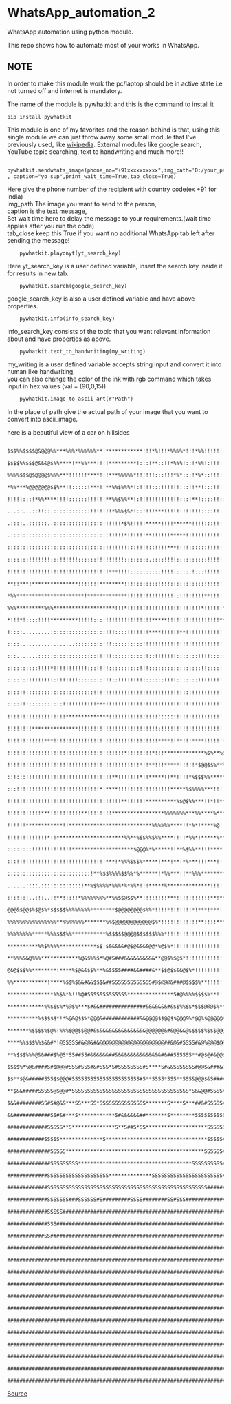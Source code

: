 # WhatsApp_automation_2
WhatsApp automation using python module.

This repo shows how to automate most of your works in WhatsApp.

<h2>NOTE</h2> In order to make this module work the pc/laptop should  be in active state i.e not turned off and internet is mandatory.  

The name of the module is pywhatkit and this is the command to install it 

    pip install pywhatkit
    
This module is one of my favorites and the reason behind is that,
using this single module we can just throw away some small module that I've previously used, like [wikipedia](https://github.com/BhargavKadali39/Wikipedia-in-pyton).
External modules like google search, YouTube topic searching, text to handwriting and much more!!

        pywhatkit.sendwhats_image(phone_no="+91xxxxxxxxxx",img_path='D:/your_path' , caption="yo sup",print_wait_time=True,tab_close=True)
        
Here give the phone number of the recipient with country code(ex +91 for india)  
img_path The image you want to send to the person,  
caption is the text message,  
Set wait time here to delay the message to your requirements.(wait time applies after you run the code)  
tab_close keep this True if you want no additional WhatsApp tab left after sending the message!  

        pywhatkit.playonyt(yt_search_key)
        
Here yt_search_key is a user defined variable, insert the search key inside it for results in new tab.

        pywhatkit.search(google_search_key)
        
google_search_key is also a user defined variable and have above properties.

        pywhatkit.info(info_search_key)
        

info_search_key consists of the topic that you want relevant information about and have properties as above.

        pywhatkit.text_to_handwriting(my_writing)

my_writing is a user defined variable accepts string input and convert it into human like handwriting,  
you can also change the color of the ink with rgb command which takes input in hex values (val = (90,0,15)).

        pywhatkit.image_to_ascii_art(r"Path")
        
In the place of path give the actual path of your image that you want to convert into ascii_image.

here is a beautiful view of a car on hillsides

        $$$%%$$$$@&@@@%%***%%%*%%%%%%**!************!!!*%!!!*%%%%*!!!*%%!!!!!!!!!!!!!!!!
        $$$$%%$$$@&&&@$%%****!**%%***!!!!*********!:::!**::!!*%%%!::!*%%!:!!!!!!!!!!!!!!
        %%%%$$$@$@@@@$%%%***!!!!!!****!!!***%%%%%*!!!!!!:::!!!*%*:::!*%*::!!!!!!!!!!!!!:
        *%%***%@@@@@@@$$%**!!:::::!***!!**%%$%%%*!:!!!!:::!!!!!!:::!!**!:::!!!!!!!!!!:::
        !!!!::::!*%%****!!!!::::::!!!!!!**%%$%%**!:!!!!!!!!!!!!!:::!**!::::!!::!!!!!!!!!
        ...::...::!!::.::::::::::::!!!!!!!*%%%$%*!::!!!!***!!!!!!!!!!!!::::!!:!!!!!!!!!!
        .::::..::::::..::::::::::::::::!!!!!!*$%!!!!!*****!!!!******!!!!:::!!!!!!!!!!!!!
        .::::::::::::::::::::::::::::::::!!!!!*!!!!!!**!!!!!!*****!!!!!!!!!!!!!!!!!!!!!!
        ::::::::::::::::::::::::::::::::!!!!!!!:::!!!!::!!!!***!!!!::::::!!!!!!!!!!!!!!!
        :::::::!!!!!!!:::!!!!!!::::::!!!!!!!!!::::::::.::::!!!!::::::::::!!!!!!!!!!!!!!!
        !!!!!!!!!!!!!!!!!!!!!!!!!!!!!!!!!***!!!!::::::::::!!!!::::::!:::!!!!!!!!!*!!!!!*
        **!!***!***************!!!!!!!********!!!!:::::::!!!!::::::!::::!!!!!!!!**!!!!!!
        *%%**********************!*************!!!!!!!!!!!!!!!::!!!!!!!!**!!!!!***!!!!!!
        %%%*********%%%********************!!!*!!!!!!!!!!!!!!!!!!!!!!!!*!!!!!!***!!!!!!!
        *!!!*!::::!!!!*********!!!!!:::!!!!!!!!!!!!!!!!*****!!!!!!!!!!!!!!!!!****!!!!!!!
        !::::.........::::::::::::::::::!!!::::!!!!!!!****!!!!!!**!!!!!!!!!!!!!!!!!!!!!!
        ::::..................:::::::::!!!::::::::::!!!!!!!!!!!!!!!!!!!!!!!!!!!!!!!!!!!!
        :::.......:::::::::::::::::::!!!!!:::::::::::!::!!!!!!!:::::::!!!!:::::!!!!!!!!!
        ::::::::::!!!!*!!!!!!!!!!!:::!!!!::::::::::!!!:::::::::::::::::!!::::!!!!!!!!!!!
        ::::::!!!!!!!!!:!!!!!!!::::::::!!!::!!!!!!!!!::::::!!!!:::::::!!!!!!!!!!!!!!!!!!
        ::::!!!:::::::::::::::::::::!!!!!!!!!!!!!!!!!!!!!!!!!!!!::::!!!!!!!!!!!!!!!!!!!!
        ::::!!!:::::::::::!!!!!!!!!!!***!!!!!!!!!!!!!!!!!!!!!!!!!!!!!!!!!!!!!!!!!!!!!!**
        !!!!!!!!!!!!!!!!!!!**************!!!!!!!!!!!!!!!!::::::!!!!!!!!!!!!!!!!!!!!!*%$$
        !!!!!!!!***************!!!!!!!!!!!!!!!!!!!!!!!!!!:!!!!!!!!!!!!!!!!!!!!!***%$%%%%
        !!!!!!!!!!!!***!!!!!!!!!!!!!!!!!!!!!!!!!!!!!!!!!!****!!**!!!****!!!!!!*$$%*%****
        !!!!!!!!!!!!!!!!!!!!!!!!!!!!!!!!!!!!!!*!!!!!!!!*!!!*************%$%**%$%*%**%***
        !!!!!!!!!!!!!!!!!!!!!!!!!!!!!!!!!!!!!!!!!!!*!!**!!!*****!!!!!*$@@$$%**%%%**!****
        ::!:::!!!!!!!!!!!!!!!!!!!!!!!!!!!!**!!!!!!!*!!*****!!**!!!!*%$$$%%*******%***!!!
        :::!!!!!!!!!!!!!!!!!!!!!!!!!!!*!****!!!!!!!!!!!!!!!!!*****%$%%%%***!!!!**%*!*!!*
        !!!!!!!!!!!!!!!!!!!!!!!!!!!!!!!!!!!!!**!!!!!!**********%$@$%%***!!*!!***********
        !!!!!!!!!!!***!!!!!!!!!!**!!!!!!!!*****************%%%%%%%***%%****%***%******%%
        !!!!!!************!!***************************%%%%%%****!!*%*!****%@!!*%***%**%
        !!!!!!!!!!!!!*!!**********************%%**%$$%%$%%****!!!!*%%*!*****%*****!!**%%
        ::::::::!!!!!!!!!!!!!********************$@@@%*%*****!!**%$%%**!!!****!!!:!!**%%
        :::!!!!!!!!!!!!!!!!!!!!!!!!!!!!!***!*%%%$$$%*****!***!**!*%***!!!***!!!!********
        :::::::::::::::::::::::::::!**%$$%%%%$$%%*%******!*%%***!!**%%%**************!!!
        ......::::.:::::::::::::!**%$%%%%*%%%*%*%%*!!!*****%**************!!!!!!!!!!!!!!
        :!:!:::..:!:..:!**!::!!*%%%%%%%%**%%$$@$$%**!!!!!!!!***!!!!!!!!!!!**!****!!!!!!!
        @@@&$@@$%$@$%*$$$$$%%%%%%%%********$@@@@@@@@$%%*!!!!*!!!!!!!*!***!***!!**!*****!
        %%%%%%%%%%%%%%%%**%%%%%%%*******%%$@@@@@@@@@@@@$%*!!!!!!!!!!!!**!!!!************
        %%%%%%%%*****%%%$$$%%***********%$$$$$@@@@$$$$$$%%%*!!!!!!!!!!!!!!!!!!!!!!!!!***
        **********%%$%%%%************$$!$&&&&&#@$@&&&&@@*%@$%*!!!!!!!!!!!!!!!!!*!!*!**!!
        **%%%&&@%%%************%@&$%%$*%@#S###&&&&&&&&&&**@@$%$@$*!!!!!!!!!!!!!!!*!*****
        @&@$$$%%********!****%$@&&$$%**%&SSSS####&&####&**$$@$$&&@$%*!!!!!!!!!!!!!!!!***
        %%***********!****%$$%$&&#&&$$$&##SSSSSSSSSSSSS#@$@@@&###@$$$$%**!!!!!!!!!!!!!!!
        ***************%%$%*%!!%@#SSSSSSSSSSSSS***************S#@%%%%$$$$%**!!!!!!!!!!!!
        ************%%$$$%*%@$%***$#&&###############&&&&&&&#&$$%%$$*$$$@@@$%**!!!!!!!!*
        **********%$$$$$*!*%@&@$$%*@@@&############&&@@@@$$@@$$@@@&%*@@%$@@@@@$%****!!!!
        *******%$$$$%$@%!%%%$@@$$@@#&$&&&&&&&&&&&&&&&@@@@@@&#&@@&&@$$$$$%$$$@@@@@$*****!
        ****%%$$$%%$&&#*!@SSSSS#&@@&#&@@@@@@@@@@@@@@@@@@@@@##&@&#SSSS#&@%@@@$@@@@@@$%***
        **%$$$%%%@&&###$%@S*SS##SS#&&&&&&##&&&&&&&&&&&&&&&#&##SSSSSS**#@$@#&@@$@@@@@@@$%
        $$$$%*%@&####S#$@@@#SSS#SSS#&#SSS*S#SSSSSSSS#S****S#&&SSSSSSS#@@$&###&@@$@@@@@@@
        $$**$@&#####SSS$$@@@#SSSSSSSSSSSSSSSSSSSSSS#S**SSSS*SSS**SSS&@@@$&S####&&@$@@@@@
        **$&&#####SSSSS@$@@#*SSSSSSSSSSSSSSSSSSSSSSSSSSSSSSSSSSSSSS*S&&@@#SSSS####&$$@@@
        $&&########SS#S#@&&***SS***SS*SSSSSSSSSSSSSSS*******S****S***##&#SSSSS#####&@$$@
        &&############SS#&#***S************S#&&&&&&##*******S********SSSSSSSSSS######&@$
        #############SSSSS**S**************S**S##S*SS********************SSSSSS#######&&
        ############SSSSS**************S*********************************SSSSS#########&
        ##############SSSSS*********************************************SSSSSS##########
        ##############SSSSSSSSS*************************************SSSSSSSSSS##########
        #############SSSSSSSSSSSSSSSSSSSS**************SSSSSSSSSSSSSSSSSSSSSSS##########
        #############SSSSSSSSSSSSSSSSSSSSSSSSSSSSSSSSSSSSSSSSSSSSSSSSSSSS###############
        #############SSSSSSS###SSSSSS#S#########SSSS########SS#SSS######################
        #############SSSSS##############################################################
        #############SSS################################################################
        ############SS##################################################################
        ################################################################################
        ################################################################################
        ################################################################################
        ################################################################################
        ################################################################################
        ################################################################################
        ################################################################################
        ################################################################################
        ################################################################################
        ################################################################################
        ################################################################################
        ################################################################################
        

[Source](https://pypi.org/project/pywhatkit/)
